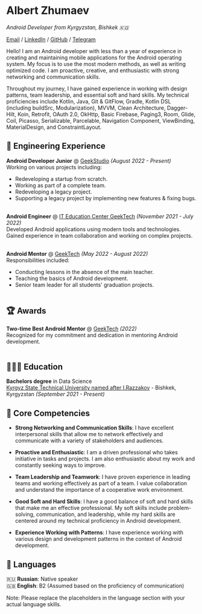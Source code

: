 # Albert Zhumaev

_Android Developer from Kyrgyzstan, Bishkek  🇰🇬_ <br>

[Email](mailto:albert.nurlanovv@icloud.com) / [LinkedIn](https://www.linkedin.com/in/albert-zhumaev/) / [GitHub](https://github.com/albertik001/) / [Telegram](https://t.me/albert6_3)

Hello! I am an Android developer with less than a year of experience in creating and maintaining mobile applications for the Android operating system. My focus is to use the most modern methods, as well as writing optimized code. I am proactive, creative, and enthusiastic with strong networking and communication skills.

Throughout my journey, I have gained experience in working with design patterns, team leadership, and essential soft and hard skills. My technical proficiencies include Kotlin, Java, Git & GitFlow, Gradle, Kotlin DSL (including buildSrc, Modularization), MVVM, Clean Architecture, Dagger-Hilt, Koin, Retrofit, OAuth 2.0, OkHttp, Basic Firebase, Paging3, Room, Glide, Coil, Picasso, Serializable, Parcelable, Navigation Component, ViewBinding, MaterialDesign, and ConstraintLayout.

## 💼 Engineering Experience

**Android Developer Junior** @ [GeekStudio](https://www.geekstudio.kg/) _(August 2022 - Present)_ <br>
Working on various projects including:
  - Redeveloping a startup from scratch.
  - Working as part of a complete team.
  - Redeveloping a legacy project.
  - Supporting a legacy project by implementing new features & fixing bugs.
<br><br>

**Android Engineer** @ [IT Education Center GeekTech](https://geektech.kg/) _(November 2021 - July 2022)_ <br>
Developed Android applications using modern tools and technologies. Gained experience in team collaboration and working on complex projects.
<br><br>

**Android Mentor** @ [GeekTech](https://geektech.kg/) _(May 2022 - August 2022)_ <br>
Responsibilities included:
  - Conducting lessons in the absence of the main teacher.
  - Teaching the basics of Android development.
  - Senior team leader for all students' graduation projects.
<br><br>

## 🏆 Awards

**Two-time Best Android Mentor** @ [GeekTech](https://geektech.kg/) _(2022)_ <br>
Recognized for my commitment and dedication in mentoring Android development.
<br><br>

## 👩🏼‍🎓 Education

**Bachelors degree** in Data Science<br>
[Kyrgyz State Technical University named after I.Razzakov](https://kstu.kg/) - Bishkek, Kyrgyzstan _(September 2021 - Present)_ <br>

## 📌 Core Competencies

- **Strong Networking and Communication Skills**: I have excellent interpersonal skills that allow me to network effectively and communicate with a variety of stakeholders and audiences.

- **Proactive and Enthusiastic**: I am a driven professional who takes initiative in tasks and projects. I am also enthusiastic about my work and constantly seeking ways to improve.

- **Team Leadership and Teamwork**: I have proven experience in leading teams and working effectively as part of a team. I value collaboration and understand the importance of a cooperative work environment.

- **Good Soft and Hard Skills**: I have a good balance of soft and hard skills that make me an effective professional. My soft skills include problem-solving, communication, and leadership, while my hard skills are centered around my technical proficiency in Android development.

- **Experience Working with Patterns**: I have experience working with various design and development patterns in the context of Android development.

## 💬 Languages

🇷🇺 **Russian**: Native speaker <br>
🇬🇧 **English**: B2 (Assumed based on the proficiency of communication) <br>

Note: Please replace the placeholders in the language section with your actual language skills.
